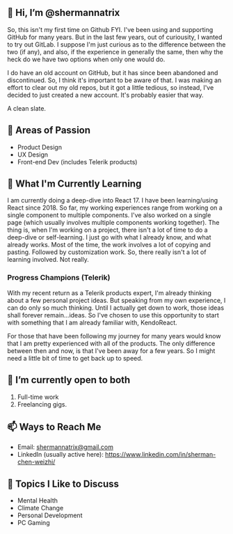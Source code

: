 ## 👋 Hi, I’m @shermannatrix

So, this isn't my first time on Github FYI. I've been using and supporting GitHub for many years. But in the last few years, out of curiousity, 
I wanted to try out GitLab. I suppose I'm just curious as to the difference between the two (if any), and also, if the experience in generally 
the same, then why the heck do we have two options when only one would do. 

I do have an old account on GitHub, but it has since been abandoned and discontinued. So, I think it's important to be aware of that. I was making 
an effort to clear out my old repos, but it got a little tedious, so instead, I've decided to just created a new account. It's probably easier that way.

A clean slate.

## 👀 Areas of Passion
- Product Design
- UX Design
- Front-end Dev (includes Telerik products)

## 🌱 What I'm Currently Learning

I am currently doing a deep-dive into React 17. I have been learning/using React since 2018. So far, my working experiences range from working 
on a single component to multiple components. I've also worked on a single page (which usually involves multiple components working together). The thing is, 
when I'm working on a project, there isn't a lot of time to do a deep-dive or self-learning. I just go with what I already know, and what already works. 
Most of the time, the work involves a lot of copying and pasting. Followed by customization work. So, there really isn't a lot of learning involved. 
Not really.

### Progress Champions (Telerik)

With my recent return as a Telerik products expert, I'm already thinking about a few personal project ideas. But speaking from my own experience, I can do 
only so much thinking. Until I actually get down to work, those ideas shall forever remain...ideas. So I've chosen to use this opportunity to start with 
something that I am already familiar with, KendoReact.

For those that have been following my journey for many years would know that I am pretty experienced with all of the products. The only difference between 
then and now, is that I've been away for a few years. So I might need a little bit of time to get back up to speed.

## 💞️ I’m currently open to both
1. Full-time work
2. Freelancing gigs.

## 📫 Ways to Reach Me
- Email: shermannatrix@gmail.com
- LinkedIn (usually active here): https://www.linkedin.com/in/sherman-chen-weizhi/

## 💬 Topics I Like to Discuss
- Mental Health
- Climate Change
- Personal Development
- PC Gaming
